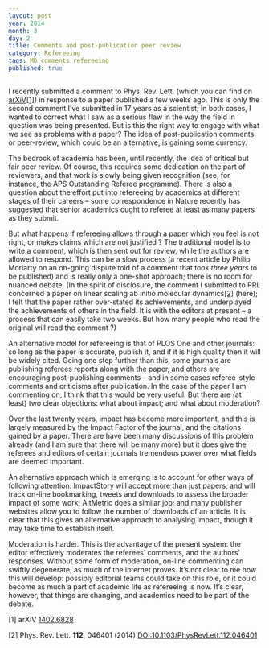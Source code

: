 ```yaml
---
layout: post
year: 2014
month: 3
day: 2
title: Comments and post-publication peer review
category: Refereeing
tags: MD comments refereeing
published: true
---
```

I recently submitted a comment to Phys. Rev. Lett. (which you can find on [arXiV](http://arxiv.org/abs/1402.6828)[[1]](#R1)) in response to a paper published a few weeks ago. This is only the second comment I’ve submitted in 17 years as a scientist; in both cases, I wanted to correct what I saw as a serious flaw in the way the field in question was being presented. But is this the right way to engage with what we see as problems with a paper? The idea of post-publication comments or peer-review, which could be an alternative, is gaining some currency.

The bedrock of academia has been, until recently, the idea of critical but fair peer review. Of course, this requires some dedication on the part of reviewers, and that work is slowly being given recognition (see, for instance, the APS Outstanding Referee programme). There is also a question about the effort put into refereeing by academics at different stages of their careers – some correspondence in Nature recently has suggested that senior academics ought to referee at least as many papers as they submit.

But what happens if refereeing allows through a paper which you feel is not right, or makes claims which are not justified ? The traditional model is to write a comment, which is then sent out for review, while the authors are allowed to respond. This can be a slow process (a recent article by Philip Moriarty on an on-going dispute told of a comment that took *three years* to be published) and is really only a one-shot approach; there is no room for nuanced debate. (In the spirit of disclosure, the comment I submitted to PRL concerned a paper on linear scaling ab initio molecular dynamics[[2]](#R2) (here); I felt that the paper rather over-stated its achievements, and underplayed the achievements of others in the field. It is with the editors at present – a process that can easily take two weeks. But how many people who read the original will read the comment ?)

An alternative model for refereeing is that of PLOS One and other journals: so long as the paper is accurate, publish it, and if it is high quality then it will be widely cited. Going one step further than this, some journals are publishing referees reports along with the paper, and others are encouraging post-publishing comments – and in some cases referee-style comments and criticisms after publication. In the case of the paper I am commenting on, I think that this would be very useful. But there are (at least) two clear objections: what about impact; and what about moderation?

Over the last twenty years, impact has become more important, and this is largely measured by the Impact Factor of the journal, and the citations gained by a paper. There are have been many discussions of this problem already (and I am sure that there will be many more) but it does give the referees and editors of certain journals tremendous power over what fields are deemed important.

An alternative approach which is emerging is to account for other ways of following attention: ImpactStory will accept more than just papers, and will track on-line bookmarking, tweets and downloads to assess the broader impact of some work; AltMetric does a similar job; and many publisher websites allow you to follow the number of downloads of an article. It is clear that this gives an alternative approach to analysing impact, though it may take time to establish itself.

Moderation is harder. This is the advantage of the present system: the editor effectively moderates the referees’ comments, and the authors’ responses. Without some form of moderation, on-line commenting can swiftly degenerate, as much of the internet proves. It’s not clear to me how this will develop: possibly editorial teams could take on this role, or it could become as much a part of academic life as refereeing is now. It’s clear, however, that things are changing, and academics need to be part of the debate.

<a name="R1">[1]</a> arXiV [1402.6828](http://arxiv.org/abs/1402.6828)

<a name="R2">[2]</a> Phys. Rev. Lett. **112**, 046401 (2014) [DOI:10.1103/PhysRevLett.112.046401](http://dx.doi.org/10.1103/PhysRevLett.112.046401)
